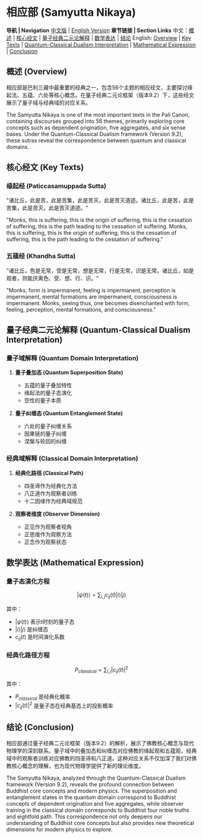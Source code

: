 # 相应部 (Samyutta Nikaya)

**导航 | Navigation**
[中文版](#相应部解析) | [English Version](#samyutta-nikaya-analysis)
**章节链接 | Section Links**
中文：[概述](#概述-overview) | [核心经文](#核心经文-key-texts) | [量子经典二元论解释](#量子经典二元论解释-quantum-classical-dualism-interpretation) | [数学表达](#数学表达-mathematical-expression) | [结论](#结论-conclusion)
English: [Overview](#概述-overview) | [Key Texts](#核心经文-key-texts) | [Quantum-Classical Dualism Interpretation](#量子经典二元论解释-quantum-classical-dualism-interpretation) | [Mathematical Expression](#数学表达-mathematical-expression) | [Conclusion](#结论-conclusion)

## 概述 (Overview)

相应部是巴利三藏中最重要的经典之一，包含56个主题的相应经文，主要探讨缘起法、五蕴、六处等核心概念。在量子经典二元论框架（版本9.2）下，这些经文展示了量子域与经典域的对应关系。

The Samyutta Nikaya is one of the most important texts in the Pali Canon, containing discourses grouped into 56 themes, primarily exploring core concepts such as dependent origination, five aggregates, and six sense bases. Under the Quantum-Classical Dualism framework (Version 9.2), these sutras reveal the correspondence between quantum and classical domains.

## 核心经文 (Key Texts)

### 缘起经 (Paticcasamuppada Sutta)
"诸比丘，此是苦，此是苦集，此是苦灭，此是苦灭道迹。诸比丘，此是苦，此是苦集，此是苦灭，此是苦灭道迹。"

"Monks, this is suffering, this is the origin of suffering, this is the cessation of suffering, this is the path leading to the cessation of suffering. Monks, this is suffering, this is the origin of suffering, this is the cessation of suffering, this is the path leading to the cessation of suffering."

### 五蕴经 (Khandha Sutta)
"诸比丘，色是无常，受是无常，想是无常，行是无常，识是无常。诸比丘，如是观者，则能厌离色、受、想、行、识。"

"Monks, form is impermanent, feeling is impermanent, perception is impermanent, mental formations are impermanent, consciousness is impermanent. Monks, seeing thus, one becomes disenchanted with form, feeling, perception, mental formations, and consciousness."

## 量子经典二元论解释 (Quantum-Classical Dualism Interpretation)

### 量子域解释 (Quantum Domain Interpretation)
1. **量子叠加态 (Quantum Superposition State)**
   - 五蕴的量子叠加特性
   - 缘起法的量子态演化
   - 空性的量子本质

2. **量子纠缠态 (Quantum Entanglement State)**
   - 六处的量子纠缠关系
   - 因果链的量子纠缠
   - 涅槃与轮回的纠缠

### 经典域解释 (Classical Domain Interpretation)
1. **经典化路径 (Classical Path)**
   - 四圣谛作为经典化方法
   - 八正道作为观察者训练
   - 十二因缘作为经典域规范

2. **观察者维度 (Observer Dimension)**
   - 正见作为观察者视角
   - 正思维作为观察方法
   - 正念作为观察状态

## 数学表达 (Mathematical Expression)

### 量子态演化方程

$$
|\psi(t)\rangle = \sum_{i,j} c_{ij}(t)|i\rangle|j\rangle
$$

其中：
- $`|\psi(t)\rangle`$ 表示t时刻的量子态
- $`|i\rangle|j\rangle`$ 是纠缠态
- $`c_{ij}(t)`$ 是时间演化系数

### 经典化路径方程

$$
P_{classical} = \sum_{i,j} |c_{ij}(t)|^2
$$

其中：
- $`P_{classical}`$ 是经典化概率
- $`|c_{ij}(t)|^2`$ 是量子态在经典基态上的投影概率

## 结论 (Conclusion)

相应部通过量子经典二元论框架（版本9.2）的解析，展示了佛教核心概念与现代物理学的深刻联系。量子域中的叠加态和纠缠态对应佛教的缘起观和五蕴观，经典域中的观察者训练对应佛教的四圣谛和八正道。这种对应关系不仅加深了我们对佛教核心概念的理解，也为现代物理学提供了新的理论维度。

The Samyutta Nikaya, analyzed through the Quantum-Classical Dualism framework (Version 9.2), reveals the profound connection between Buddhist core concepts and modern physics. The superposition and entanglement states in the quantum domain correspond to Buddhist concepts of dependent origination and five aggregates, while observer training in the classical domain corresponds to Buddhist four noble truths and eightfold path. This correspondence not only deepens our understanding of Buddhist core concepts but also provides new theoretical dimensions for modern physics to explore.